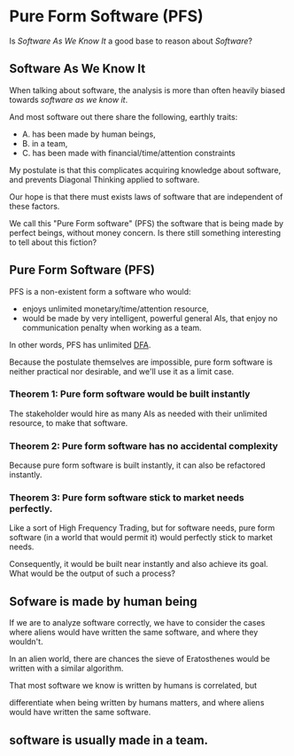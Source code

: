 # Pure Form Software (PFS)

Is _Software As We Know It_ a good base to reason about _Software_?


## Software As We Know It

When talking about software, the analysis is more than often heavily biased towards _software as we know it_.

And most software out there share the following, earthly traits:
- A. has been made by human beings, 
- B. in a team,
- C. has been made with financial/time/attention constraints




My postulate is that this complicates acquiring knowledge about software, and prevents Diagonal Thinking applied to software.

Our hope is that there must exists laws of software that are independent of these factors. 

We call this "Pure Form software" (PFS) the software that is being made by perfect beings, without money concern. Is there still something interesting to tell about this fiction?



## Pure Form Software (PFS)

PFS is a non-existent form a software who would:
- enjoys unlimited monetary/time/attention resource, 
- would be made by very intelligent, powerful general AIs, that enjoy no communication penalty when working as a team.


In other words, PFS has unlimited [DFA]().


Because the postulate themselves are impossible, pure form software is neither practical nor desirable, and we'll use it as a limit case.


### Theorem 1: Pure form software would be built instantly

The stakeholder would hire as many AIs as needed with their unlimited resource, to make that software.


### Theorem 2: Pure form software has no accidental complexity

Because pure form software is built instantly, it can also be refactored instantly.


### Theorem 3: Pure form software stick to market needs perfectly.

Like a sort of High Frequency Trading, but for software needs, pure form software (in a world that would permit it) would perfectly stick to market needs.



Consequently, it would be built near instantly and also achieve its goal. What would be the output of such a process?





## Sofware is made by human being

If we are to analyze software correctly, we have to consider the cases where aliens would have written the same software, and where they wouldn't.

In an alien world, there are chances the sieve of Eratosthenes would be written with a similar algorithm.

That most software we know is written by humans is correlated, but







differentiate when being written by humans matters, and where aliens would have written the same software.



## software is usually made in a team.